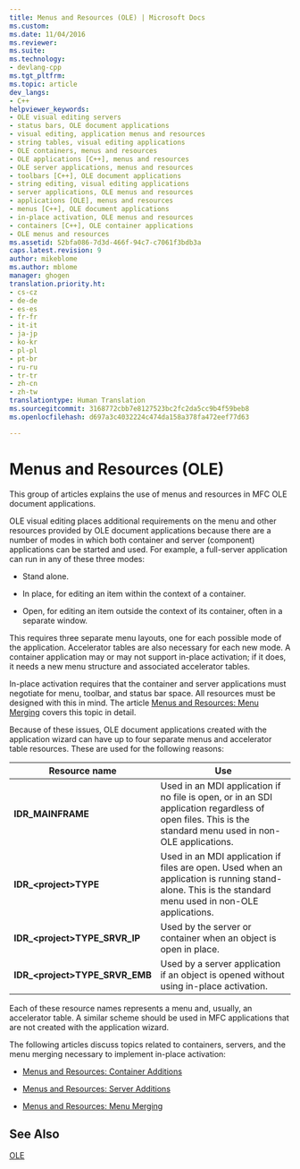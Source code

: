 ```yaml
---
title: Menus and Resources (OLE) | Microsoft Docs
ms.custom: 
ms.date: 11/04/2016
ms.reviewer: 
ms.suite: 
ms.technology:
- devlang-cpp
ms.tgt_pltfrm: 
ms.topic: article
dev_langs:
- C++
helpviewer_keywords:
- OLE visual editing servers
- status bars, OLE document applications
- visual editing, application menus and resources
- string tables, visual editing applications
- OLE containers, menus and resources
- OLE applications [C++], menus and resources
- OLE server applications, menus and resources
- toolbars [C++], OLE document applications
- string editing, visual editing applications
- server applications, OLE menus and resources
- applications [OLE], menus and resources
- menus [C++], OLE document applications
- in-place activation, OLE menus and resources
- containers [C++], OLE container applications
- OLE menus and resources
ms.assetid: 52bfa086-7d3d-466f-94c7-c7061f3bdb3a
caps.latest.revision: 9
author: mikeblome
ms.author: mblome
manager: ghogen
translation.priority.ht:
- cs-cz
- de-de
- es-es
- fr-fr
- it-it
- ja-jp
- ko-kr
- pl-pl
- pt-br
- ru-ru
- tr-tr
- zh-cn
- zh-tw
translationtype: Human Translation
ms.sourcegitcommit: 3168772cbb7e8127523bc2fc2da5cc9b4f59beb8
ms.openlocfilehash: d697a3c4032224c474da158a378fa472eef77d63

---
```

# Menus and Resources (OLE)
This group of articles explains the use of menus and resources in MFC OLE document applications.  
  
 OLE visual editing places additional requirements on the menu and other resources provided by OLE document applications because there are a number of modes in which both container and server (component) applications can be started and used. For example, a full-server application can run in any of these three modes:  
  
-   Stand alone.  
  
-   In place, for editing an item within the context of a container.  
  
-   Open, for editing an item outside the context of its container, often in a separate window.  
  
 This requires three separate menu layouts, one for each possible mode of the application. Accelerator tables are also necessary for each new mode. A container application may or may not support in-place activation; if it does, it needs a new menu structure and associated accelerator tables.  
  
 In-place activation requires that the container and server applications must negotiate for menu, toolbar, and status bar space. All resources must be designed with this in mind. The article [Menus and Resources: Menu Merging](../mfc/menus-and-resources-menu-merging.md) covers this topic in detail.  
  
 Because of these issues, OLE document applications created with the application wizard can have up to four separate menus and accelerator table resources. These are used for the following reasons:  
  
|Resource name|Use|  
|-------------------|---------|  
|**IDR_MAINFRAME**|Used in an MDI application if no file is open, or in an SDI application regardless of open files. This is the standard menu used in non-OLE applications.|  
|**IDR_\<project>TYPE**|Used in an MDI application if files are open. Used when an application is running stand-alone. This is the standard menu used in non-OLE applications.|  
|**IDR_\<project>TYPE_SRVR_IP**|Used by the server or container when an object is open in place.|  
|**IDR_\<project>TYPE_SRVR_EMB**|Used by a server application if an object is opened without using in-place activation.|  
  
 Each of these resource names represents a menu and, usually, an accelerator table. A similar scheme should be used in MFC applications that are not created with the application wizard.  
  
 The following articles discuss topics related to containers, servers, and the menu merging necessary to implement in-place activation:  
  
-   [Menus and Resources: Container Additions](../mfc/menus-and-resources-container-additions.md)  
  
-   [Menus and Resources: Server Additions](../mfc/menus-and-resources-server-additions.md)  
  
-   [Menus and Resources: Menu Merging](../mfc/menus-and-resources-menu-merging.md)  
  
## See Also  
 [OLE](../mfc/ole-in-mfc.md)




<!--HONumber=Jan17_HO1-->


